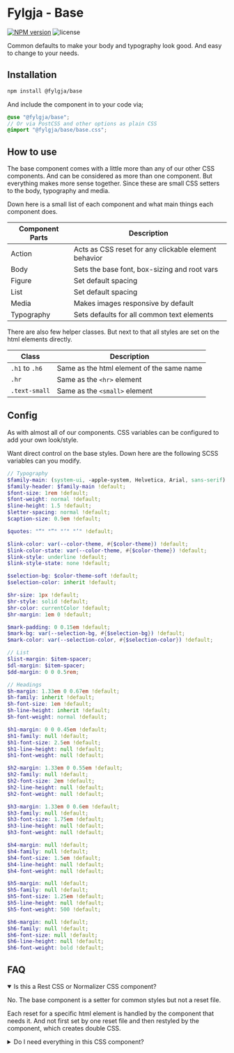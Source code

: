# Fylgja - Base

[![NPM version](https://img.shields.io/npm/v/@fylgja/base)](https://www.npmjs.org/package/@fylgja/base)
![license](https://img.shields.io/github/license/fylgja/fylgja)

Common defaults to make your body and typography look good.
And easy to change to your needs.

## Installation

```bash
npm install @fylgja/base
```

And include the component in to your code via;

```scss
@use "@fylgja/base";
// Or via PostCSS and other options as plain CSS
@import "@fylgja/base/base.css";
```


## How to use

The base component comes with a little more than any of our other CSS components.
And can be considered as more than one component.
But everything makes more sense together.
Since these are small CSS setters to the body, typography and media.

Down here is a small list of each component
and what main things each component does.

| Component Parts | Description                                          |
| --------------- | ---------------------------------------------------- |
| Action          | Acts as CSS reset for any clickable element behavior |
| Body            | Sets the base font, box-sizing and root vars         |
| Figure          | Set default spacing                                  |
| List            | Set default spacing                                  |
| Media           | Makes images responsive by default                   |
| Typography      | Sets defaults for all common text elements           |

There are also few helper classes.
But next to that all styles are set on the html elements directly.

| Class          | Description                               |
| -------------- | ----------------------------------------- |
| `.h1` to `.h6` | Same as the html element of the same name |
| `.hr`          | Same as the `<hr>` element                |
| `.text-small`  | Same as the `<small>` element             |

## Config

As with almost all of our components.
CSS variables can be configured to add your own look/style.

Want direct control on the base styles.
Down here are the following SCSS variables can you modify.

```scss
// Typography
$family-main: (system-ui, -apple-system, Helvetica, Arial, sans-serif) !default;
$family-header: $family-main !default;
$font-size: 1rem !default;
$font-weight: normal !default;
$line-height: 1.5 !default;
$letter-spacing: normal !default;
$caption-size: 0.9em !default;

$quotes: "“" "”" "‘" "’" !default;

$link-color: var(--color-theme, #{$color-theme}) !default;
$link-color-state: var(--color-theme, #{$color-theme}) !default;
$link-style: underline !default;
$link-style-state: none !default;

$selection-bg: $color-theme-soft !default;
$selection-color: inherit !default;

$hr-size: 1px !default;
$hr-style: solid !default;
$hr-color: currentColor !default;
$hr-margin: 1em 0 !default;

$mark-padding: 0 0.15em !default;
$mark-bg: var(--selection-bg, #{$selection-bg}) !default;
$mark-color: var(--selection-color, #{$selection-color}) !default;

// List
$list-margin: $item-spacer;
$dl-margin: $item-spacer;
$dd-margin: 0 0 0.5rem;

// Headings
$h-margin: 1.33em 0 0.67em !default;
$h-family: inherit !default;
$h-font-size: 1em !default;
$h-line-height: inherit !default;
$h-font-weight: normal !default;

$h1-margin: 0 0 0.45em !default;
$h1-family: null !default;
$h1-font-size: 2.5em !default;
$h1-line-height: null !default;
$h1-font-weight: null !default;

$h2-margin: 1.33em 0 0.55em !default;
$h2-family: null !default;
$h2-font-size: 2em !default;
$h2-line-height: null !default;
$h2-font-weight: null !default;

$h3-margin: 1.33em 0 0.6em !default;
$h3-family: null !default;
$h3-font-size: 1.75em !default;
$h3-line-height: null !default;
$h3-font-weight: null !default;

$h4-margin: null !default;
$h4-family: null !default;
$h4-font-size: 1.5em !default;
$h4-line-height: null !default;
$h4-font-weight: null !default;

$h5-margin: null !default;
$h5-family: null !default;
$h5-font-size: 1.25em !default;
$h5-line-height: null !default;
$h5-font-weight: 500 !default;

$h6-margin: null !default;
$h6-family: null !default;
$h6-font-size: null !default;
$h6-line-height: null !default;
$h6-font-weight: bold !default;
```

## FAQ

<details class="faq-panel" open><summary>Is this a Rest CSS or Normalizer CSS component?</summary>

No. The base component is a setter for common styles but not a reset file.

Each reset for a specific html element is handled by the component that needs it.
And not first set by one reset file and then restyled by the component,
which creates double CSS.

</details>

<details class="faq-panel"><summary>Do I need everything in this CSS component?</summary>

No. If you need only parts of the base component just import these parts only.

```scss
@use "@fylgja/base/body";
@use "@fylgja/base/media";
```

</details>
